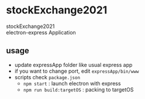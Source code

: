 # stockExchange2021
stockExchange2021\
electron-express Application

## usage
- update expressApp folder like usual express app
- if you want to change port, edit `expressApp/bin/www`
- scripts
	check `package.json`
	- `npm start` : launch electron with express
	- `npm run build:targetOS` : packing to targetOS